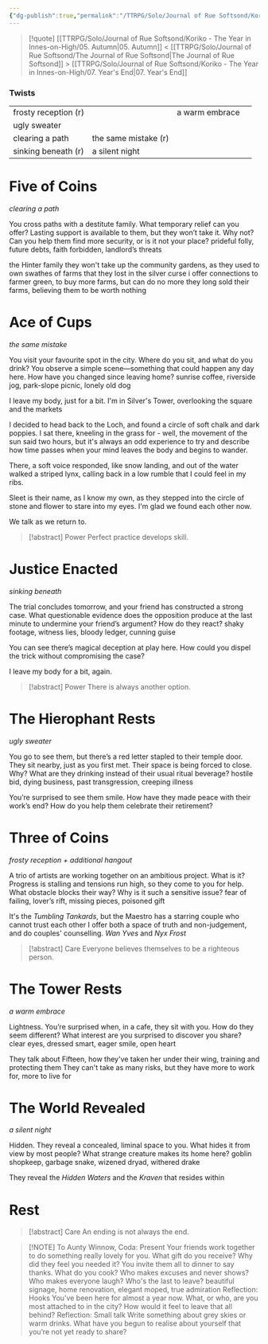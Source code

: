 ```yaml
---
{"dg-publish":true,"permalink":"/TTRPG/Solo/Journal of Rue Softsond/Koriko - The Year in Innes-on-High/06. Winter/"}
---
```



> [!quote] [[TTRPG/Solo/Journal of Rue Softsond/Koriko - The Year in Innes-on-High/05. Autumn\|05. Autumn]] < [[TTRPG/Solo/Journal of Rue Softsond/The Journal of Rue Softsond\|The Journal of Rue Softsond]] > [[TTRPG/Solo/Journal of Rue Softsond/Koriko - The Year in Innes-on-High/07. Year's End\|07. Year's End]]

### Twists
|  |  |  |  |
| ---- | ---- | ---- | ---- |
| frosty reception (r) |  | a warm embrace |  |
| ugly sweater |  |  |  |
| clearing a path | the same mistake (r) |  |  |
| sinking beneath (r) | a silent night |  |  |

# Five of Coins
*clearing a path*

You cross paths with a destitute family. What temporary relief can
you offer? Lasting support is available to them, but they won’t take
it. Why not? Can you help them find more security, or is it not your place?
prideful folly, future debts, faith forbidden, landlord’s threats

the Hinter family
they won't take up the community gardens, as they used to own swathes of farms that they lost in the silver curse
i offer connections to farmer green, to buy more farms, but can do no more
they long sold their farms, believing them to be worth nothing

# Ace of Cups
*the same mistake*

You visit your favourite spot in the city. Where do you sit, and what
do you drink? You observe a simple scene—something that could
happen any day here. How have you changed since leaving home?
sunrise coffee, riverside jog, park-slope picnic, lonely old dog

I leave my body, just for a bit.
I'm in Silver's Tower, overlooking the square and the markets

I decided to head back to the Loch, and found a circle of soft chalk and dark poppies. I sat there, kneeling in the grass for - well, the movement of the sun said two hours, but it's always an odd experience to try and describe how time passes when your mind leaves the body and begins to wander.

There, a soft voice responded, like snow landing, and out of the water walked a striped lynx, calling back in a low rumble that I could feel in my ribs.

Sleet is their name, as I know my own, as they stepped into the circle of stone and flower to stare into my eyes. I'm glad we found each other now.

We talk as we return to.

> [!abstract] Power
> Perfect practice develops skill.

# Justice Enacted
*sinking beneath*

The trial concludes tomorrow, and your friend has constructed a strong
case. What questionable evidence does the opposition produce at the
last minute to undermine your friend’s argument? How do they react?
shaky footage, witness lies, bloody ledger, cunning guise

You can see there’s magical deception at play here. How
could you dispel the trick without compromising the case?

I leave my body for a bit, again.

> [!abstract] Power
> There is always another option.

# The Hierophant Rests
*ugly sweater*

You go to see them, but there’s a red letter stapled to their temple door.
They sit nearby, just as you first met. Their space is being forced to close.
Why? What are they drinking instead of their usual ritual beverage?
hostile bid, dying business, past transgression, creeping illness

You’re surprised to see them smile. How have they made peace with
their work’s end? How do you help them celebrate their retirement?

# Three of Coins
*frosty reception + additional hangout*

A trio of artists are working together on an ambitious project. What
is it? Progress is stalling and tensions run high, so they come to you
for help. What obstacle blocks their way? Why is it such a sensitive issue?
fear of failing, lover’s rift, missing pieces, poisoned gift

It's the *Tumbling Tankards*, but the Maestro has a starring couple who cannot trust each other
I offer both a space of truth and non-judgement, and do couples' counselling.
*Wan Yves* and *Nyx Frost*

> [!abstract] Care
> Everyone believes themselves to be a righteous person.

# The Tower Rests
*a warm embrace*

Lightness. You’re surprised when, in a cafe, they sit with you. How do they
seem different? What interest are you surprised to discover you share?
clear eyes, dressed smart, eager smile, open heart

They talk about Fifteen, how they've taken her under their wing, training and protecting them
They can't take as many risks, but they have more to work for, more to live for

# The World Revealed
*a silent night*

Hidden. They reveal a concealed, liminal space to you. What hides it from
view by most people? What strange creature makes its home here?
goblin shopkeep, garbage snake, wizened dryad, withered drake

They reveal the *Hidden Waters* and the *Kraven* that resides within

# Rest

> [!abstract] Care
> An ending is not always the end.

> [!NOTE] To Aunty Winnow,
> Coda: Present
> Your friends work together to do something really lovely for you.
What gift do you receive? Why did they feel you needed it? You invite
them all to dinner to say thanks. What do you cook? Who makes excuses
and never shows? Who makes everyone laugh? Who's the last to leave?
beautiful signage, home renovation, elegant moped, true admiration
> Reflection: Hooks
> You’ve been here for almost a year now. What, or who, are you
most attached to in the city? How would it feel to leave that all behind?
> Reflection: Small talk
> Write something about grey skies or warm drinks. What have
you begun to realise about yourself that you’re not yet ready to share?